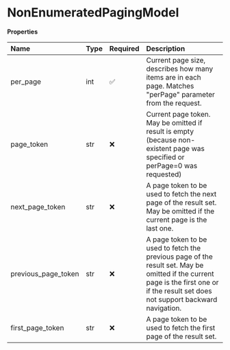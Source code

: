 # NonEnumeratedPagingModel

**Properties**

| Name                | Type | Required | Description                                                                                                                                                                          |
| :------------------ | :--- | :------- | :----------------------------------------------------------------------------------------------------------------------------------------------------------------------------------- |
| per_page            | int  | ✅       | Current page size, describes how many items are in each page. Matches "perPage" parameter from the request.                                                                          |
| page_token          | str  | ❌       | Current page token. May be omitted if result is empty (because non-existent page was specified or perPage=0 was requested)                                                           |
| next_page_token     | str  | ❌       | A page token to be used to fetch the next page of the result set. May be omitted if the current page is the last one.                                                                |
| previous_page_token | str  | ❌       | A page token to be used to fetch the previous page of the result set. May be omitted if the current page is the first one or if the result set does not support backward navigation. |
| first_page_token    | str  | ❌       | A page token to be used to fetch the first page of the result set.                                                                                                                   |

<!-- This file was generated by liblab | https://liblab.com/ -->
